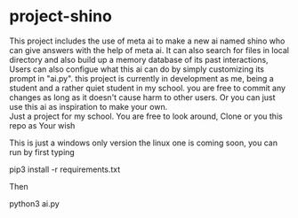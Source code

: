 # project-shino
This project includes the use of meta ai to make a new ai named shino who can give answers with the help of meta ai. It can also search for files in local directory and also build up a memory database of its past interactions, Users can also configue what this ai can do by simply customizing its prompt in "ai.py". this project is currently in development as me, being a student and a rather quiet student in my school. you are free to commit any changes as long as it doesn't cause harm to other users. Or you can just use this ai as inspiration to make your own.  
Just a project for my school. You are free to look around, Clone or you this repo as Your wish


This is just a windows only version the linux one is coming soon, you can run by first typing 

pip3 install -r requirements.txt

Then 

python3 ai.py
